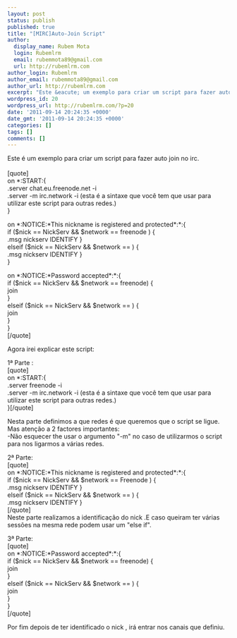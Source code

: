 ```yaml
---
layout: post
status: publish
published: true
title: "[MIRC]Auto-Join Script"
author:
  display_name: Rubem Mota
  login: Rubemlrm
  email: rubemmota89@gmail.com
  url: http://rubemlrm.com
author_login: Rubemlrm
author_email: rubemmota89@gmail.com
author_url: http://rubemlrm.com
excerpt: "Este &eacute; um exemplo para criar um script para fazer auto join no irc.\r\n"
wordpress_id: 20
wordpress_url: http://rubemlrm.com/?p=20
date: '2011-09-14 20:24:35 +0000'
date_gmt: '2011-09-14 20:24:35 +0000'
categories: []
tags: []
comments: []
---
```

<p>Este é um exemplo para criar um script para fazer auto join no irc.<br />
<a id="more"></a><a id="more-20"></a><br />
[quote]<br />
on *:START:{<br />
.server chat.eu.freenode.net -i<br />
.server -m irc.network -i (esta é a sintaxe que você tem que usar para utilizar este script para outras redes.)<br />
}</p>
<p>on *:NOTICE:*This nickname is registered and protected*:*:{<br />
if ($nick == NickServ && $network == freenode ) {<br />
.msg nickserv IDENTIFY }<br />
elseif ($nick == NickServ && $network == ) {<br />
.msg nickserv IDENTIFY }<br />
}</p>
<p>on *:NOTICE:*Password accepted*:*:{<br />
if ($nick == NickServ && $network == freenode) {<br />
join<br />
}<br />
elseif ($nick == NickServ && $network == ) {<br />
join<br />
}<br />
}<br />
[/quote]</p>
<p>Agora irei explicar este script:</p>
<p>1ª Parte :<br />
[quote]<br />
on *:START:{<br />
.server freenode -i<br />
.server -m irc.network -i (esta é a sintaxe que você tem que usar para utilizar este script para outras redes.)<br />
}[/quote]</p>
<p>Nesta parte definimos a que redes é que queremos que o script se ligue. Mas atenção a 2 factores importantes:<br />
-Não esquecer the usar o argumento "-m" no caso de utilizarmos o script para nos ligarmos a várias redes.</p>
<p>2ª Parte:<br />
[quote]<br />
on *:NOTICE:*This nickname is registered and protected*:*:{<br />
if ($nick == NickServ && $network == Freenode ) {<br />
.msg nickserv IDENTIFY }<br />
elseif ($nick == NickServ && $network == ) {<br />
.msg nickserv IDENTIFY }<br />
[/quote]<br />
Neste parte realizamos a identificação do nick .E caso queiram ter várias sessões na mesma rede podem usar um "else if".</p>
<p>3ª Parte:<br />
[quote]<br />
on *:NOTICE:*Password accepted*:*:{<br />
if ($nick == NickServ && $network == freenode) {<br />
join<br />
}<br />
elseif ($nick == NickServ && $network == ) {<br />
join<br />
}<br />
}<br />
[/quote]</p>
<p>Por fim depois de ter identificado o nick , ir&aacute; entrar nos canais que definiu.</p>
